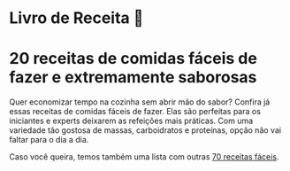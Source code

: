 # Livro de Receita :bookmark:

# 20 receitas de comidas fáceis de fazer e extremamente saborosas

Quer economizar tempo na cozinha sem abrir mão do sabor? Confira já essas receitas de comidas fáceis de fazer. Elas são perfeitas para os iniciantes e experts deixarem as refeições mais práticas. Com uma variedade tão gostosa de massas, carboidratos e proteínas, opção não vai faltar para o dia a dia.

Caso você queira, temos também uma lista com outras [70 receitas fáceis](https://www.receiteria.com.br/receitas-faceis/).
